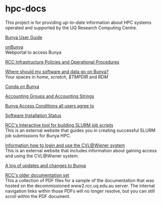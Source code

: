 # hpc-docs

This project is for providing _up-to-date_ information about HPC systems operated and supported by the UQ Research Computing Centre.

[Bunya User Guide](guides/Bunya-User-Guide.md)

[onBunya](guides/OnDemand-Guide.md)<br>
Webportal to access Bunya

[RCC Infrastructure Policies and Operational Procedures](policy/Policies.md)

[Where should my software and data go on Bunya?](guides/Bunya-UserData-Guide.md)<br>
Your spaces in *home*, *scratch*, *$TMPDIR* and *RDM*

[Conda on Bunya](guides/conda-environment.md)

[Accounting Groups and Accounting Strings](guides/Accounting-group-admin.md)

[Bunya Access Conditions all users agree to](https://github.com/UQ-RCC/hpc-docs/blob/main/policy/Bunya-Conditions-of-Access.md)

[Software Installation Status](guides/Software-Status.md)

[RCC's Interactive tool for building SLURM job scripts](https://shiny.rcc.uq.edu.au/SLURM/)
<br>
This is an external website that guides you in creating successful SLURM job submissions for Bunya HPC.

[Information how to login and use the CVL@Wiener system](https://imagingtools.au/characterisation-virtual-laboratory/cvl-wiener)
<br>
This is an external website that includes information about gaining access and using the CVL@Wiener system.

[A log of updates and changes to Bunya](/Bunya-updates.md)

[RCC's older documentation set](https://rcc.uq.edu.au/rcc-user-guides-public)
<br>
This a collection of PDF files for a sample of the documentation that was hosted on the decommissioned www2.rcc.uq.edu.au server. The internal navigation links within those PDFs will no longer resolve, but you can still scroll within the PDF document. 
